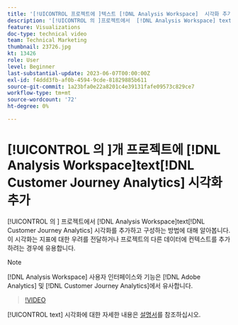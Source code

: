 ```yaml
---
title: '[!UICONTROL 프로젝트에 ]텍스트 [!DNL Analysis Workspace]  시각화 추가'
description: '[!UICONTROL 의 ]프로젝트에서  [!DNL Analysis Workspace] text [!DNL Customer Journey Analytics] 시각화를 추가하고 구성하는 방법에 대해 알아봅니다.'
feature: Visualizations
doc-type: technical video
team: Technical Marketing
thumbnail: 23726.jpg
kt: 13426
role: User
level: Beginner
last-substantial-update: 2023-06-07T00:00:00Z
exl-id: f4ddd3fb-af0b-4594-9cde-81829885b611
source-git-commit: 1a23bfa0e22a8201c4e39131fafe09573c829ce7
workflow-type: tm+mt
source-wordcount: '72'
ht-degree: 0%

---
```


# [!UICONTROL 의 ]개 프로젝트에 [!DNL Analysis Workspace]text[!DNL Customer Journey Analytics] 시각화 추가

[!UICONTROL 의 ] 프로젝트에서 [!DNL Analysis Workspace]text[!DNL Customer Journey Analytics] 시각화를 추가하고 구성하는 방법에 대해 알아봅니다. 이 시각화는 지표에 대한 우려를 전달하거나 프로젝트의 다른 데이터에 컨텍스트를 추가하려는 경우에 유용합니다.

>[!NOTE]
>
>[!DNL Analysis Workspace] 사용자 인터페이스와 기능은 [!DNL Adobe Analytics] 및 [!DNL Customer Journey Analytics]에서 유사합니다.

>[!VIDEO](https://video.tv.adobe.com/v/23726/?quality=12&learn=on)

[!UICONTROL text] 시각화에 대한 자세한 내용은 [설명서](https://experienceleague.adobe.com/docs/analytics-platform/using/cja-workspace/visualizations/text.html)를 참조하십시오.
